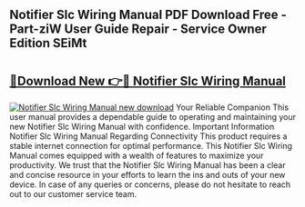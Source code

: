 ## Notifier Slc Wiring Manual PDF Download Free - Part-ziW User Guide Repair - Service Owner Edition SEiMt

# <h2><a href="http://bc69060.oget.top/?id=Notifier+Slc+Wiring+Manual">🔗Download New 👉🔴 Notifier Slc Wiring Manual</a></h2>

[![Notifier Slc Wiring Manual new download](https://i.imgur.com/5g1atiW.png)](http://bc69060.oget.top/?id=Notifier+Slc+Wiring+Manual)
Your Reliable Companion This user manual provides a dependable guide to operating and maintaining your new Notifier Slc Wiring Manual with confidence. Important Information Notifier Slc Wiring Manual Regarding Connectivity This product requires a stable internet connection for optimal performance. This Notifier Slc Wiring Manual comes equipped with a wealth of features to maximize your productivity. We trust that the Notifier Slc Wiring Manual has been a clear and concise resource in your efforts to learn the ins and outs of your new device. In case of any queries or concerns, please do not hesitate to reach out to our customer service team.
